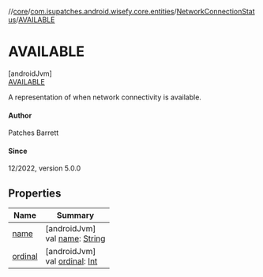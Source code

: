 //[core](../../../../index.md)/[com.isupatches.android.wisefy.core.entities](../../index.md)/[NetworkConnectionStatus](../index.md)/[AVAILABLE](index.md)

# AVAILABLE

[androidJvm]\
[AVAILABLE](index.md)

A representation of when network connectivity is available.

#### Author

Patches Barrett

#### Since

12/2022, version 5.0.0

## Properties

| Name | Summary |
|---|---|
| [name](../-u-n-a-v-a-i-l-a-b-l-e/index.md#-372974862%2FProperties%2F1616678122) | [androidJvm]<br>val [name](../-u-n-a-v-a-i-l-a-b-l-e/index.md#-372974862%2FProperties%2F1616678122): [String](https://kotlinlang.org/api/latest/jvm/stdlib/kotlin/-string/index.html) |
| [ordinal](../-u-n-a-v-a-i-l-a-b-l-e/index.md#-739389684%2FProperties%2F1616678122) | [androidJvm]<br>val [ordinal](../-u-n-a-v-a-i-l-a-b-l-e/index.md#-739389684%2FProperties%2F1616678122): [Int](https://kotlinlang.org/api/latest/jvm/stdlib/kotlin/-int/index.html) |
